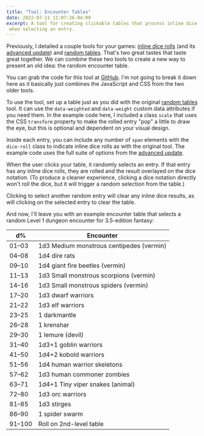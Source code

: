 ```yaml
---
title: "Tool: Encounter Tables"
date: 2022-07-11 11:07:26-04:00
excerpt: A tool for creating clickable tables that process inline dice rolls
 when selecting an entry.
---
```


Previously, I detailed a couple tools for your games: [inline dice rolls] (and
its [advanced update]) and [random tables]. That's two great tastes that taste
great together. We can combine these two tools to create a new way to present
an old idea: the random encounter table.

You can grab the code for this tool at [GitHub]. I'm not going to break it down
here as it basically just combines the JavaScript and CSS from the two older
tools. 

To use the tool, set up a table just as you did with the original [random
tables] tool. It can use the `data-weighted` and `data-weight` custom data
attributes if you need them. In the example code here, I included a class
`scale` that uses the CSS `transform` property to make the rolled entry "pop"
a little to draw the eye, but this is optional and dependent on your visual
design.

Inside each entry, you can include any number of `span` elements with the
`dice-roll` class to indicate inline dice rolls as with the original tool. The
example code uses the full suite of options from the [advanced update].

When the user clicks your table, it randomly selects an entry. If that entry has
any inline dice rolls, they are rolled and the result overlayed on the dice
notation. (To produce a cleaner experience, clicking a dice notation directly
won't roll the dice, but it will trigger a random selection from the table.)

Clicking to select another random entry will clear any inline dice results, as
will clicking on the selected entry to clear the table.

And now, I'll leave you with an example encounter table that selects a random
Level 1 dungeon encounter for 3.5-edition fantasy:

<table id="random-encounter-1" data-weighted="true">
    <thead>
        <tr><th class="text-center">d%</th><th>Encounter</th></tr>
    </thead>
    <tbody>
        <tr data-weight="3">  <td>01–03</td>   <td class="scale"><span class="dice-roll">1d3</span> Medium monstrous centipedes (vermin)</td></tr>
        <tr data-weight="5">  <td>04–08</td>   <td class="scale"><span class="dice-roll">1d4</span> dire rats</td></tr>
        <tr data-weight="2">  <td>09–10</td>   <td class="scale"><span class="dice-roll">1d4</span> giant fire beetles (vermin)</td></tr>
        <tr data-weight="3">  <td>11–13</td>   <td class="scale"><span class="dice-roll">1d3</span> Small monstrous scorpions (vermin)</td></tr>
        <tr data-weight="3">  <td>14–16</td>   <td class="scale"><span class="dice-roll">1d3</span> Small monstrous spiders (vermin)</td></tr>
        <tr data-weight="4">  <td>17–20</td>   <td class="scale"><span class="dice-roll">1d3</span> dwarf warriors</td></tr>
        <tr data-weight="2">  <td>21–22</td>   <td class="scale"><span class="dice-roll">1d3</span> elf warriors</td></tr>
        <tr data-weight="3">  <td>23–25</td>   <td class="scale">1 darkmantle</td></tr>
        <tr data-weight="3">  <td>26–28</td>   <td class="scale">1 krenshar</td></tr>
        <tr data-weight="2">  <td>29–30</td>   <td class="scale">1 lemure (devil)</td></tr>
        <tr data-weight="10"> <td>31–40</td>   <td class="scale"><span class="dice-roll">1d3+1</span> goblin warriors</td></tr>
        <tr data-weight="10"> <td>41–50</td>   <td class="scale"><span class="dice-roll">1d4+2</span> kobold warriors</td></tr>
        <tr data-weight="6">  <td>51–56</td>   <td class="scale"><span class="dice-roll">1d4</span> human warrior skeletons</td></tr>
        <tr data-weight="6">  <td>57–62</td>   <td class="scale"><span class="dice-roll">1d3</span> human commoner zombies</td></tr>
        <tr data-weight="9">  <td>63–71</td>   <td class="scale"><span class="dice-roll">1d4+1</span> Tiny viper snakes (animal)</td></tr>
        <tr data-weight="9">  <td>72–80</td>   <td class="scale"><span class="dice-roll">1d3</span> orc warriors</td></tr>
        <tr data-weight="5">  <td>81–85</td>   <td class="scale"><span class="dice-roll">1d3</span> stirges</td></tr>
        <tr data-weight="5">  <td>86–90</td>   <td class="scale">1 spider swarm</td></tr>
        <tr data-weight="10"> <td>91–100</td>  <td class="scale">Roll on 2nd-level table</td></tr>
    </tbody>
</table>


<!-- Links & References -->
[inline dice rolls]: /posts/dice-roll/
[advanced update]: /posts/dice-roll-adv/
[random tables]: /posts/random-tables/
[GitHub]: https://github.com/ham2anv/coding-character-sheets/tree/main/examples/encounter-tables
